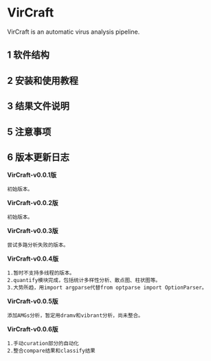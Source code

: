 # VirCraft
VirCraft is an automatic virus analysis pipeline.

## 1 软件结构

## 2 安装和使用教程

## 3 结果文件说明

## 5 注意事项

## 6 版本更新日志


**VirCraft-v0.0.1版**
```
初始版本。
```

**VirCraft-v0.0.2版**
```
初始版本。
```

**VirCraft-v0.0.3版**
```
尝试多路分析失败的版本。
```

**VirCraft-v0.0.4版**
```
1.暂时不支持多线程的版本。
2.quantify模块完成，包括统计多样性分析、散点图、柱状图等。
3.大势所趋，用import argparse代替from optparse import OptionParser。
```

**VirCraft-v0.0.5版**
```
添加AMGs分析，暂定用dramv和vibrant分析，尚未整合。
```

**VirCraft-v0.0.6版**
```
1.手动curation部分的自动化
2.整合compare结果和classify结果
```
